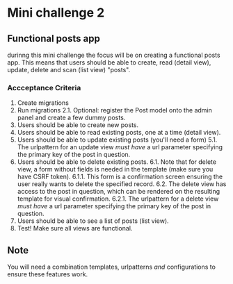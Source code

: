 # Mini challenge 2

## Functional posts app

durinng this mini challenge  the focus will be on creating a functional posts app.
This means that users should be able to create, read (detail view), update, delete and scan (list view) "posts".


### Accceptance Criteria
1. Create migrations
2. Run migrations
2.1. Optional: register the Post model onto the admin panel and create a few dummy posts.
3. Users should be able to create new posts.
4. Users should be able to read existing posts, one at a time (detail view).
5. Users should be able to update existing posts (you'll need a form)
5.1. The urlpattern for an update view *must have* a url parameter specifying the primary key of the post in question.
6. Users should be able to delete existing posts.
6.1. Note that for delete view, a form without fields is needed in the template (make sure you have CSRF token).
6.1.1. This form is a confirmation screen ensuring the user really wants to delete the specified record.
6.2. The delete view has access to the post in question, which can be rendered on the resulting template for visual confirmation.
6.2.1. The urlpattern for a delete view *must have* a url parameter specifying the primary key of the post in question.
7. Users should be able to see a list of posts (list view).
8. Test! Make sure all views are functional.
## Note
You will need a combination templates, urlpatterns *and* configurations to ensure these features work.